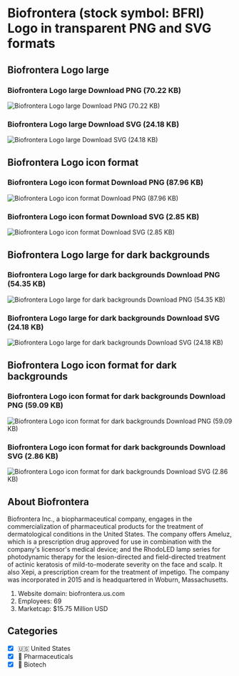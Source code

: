 # Biofrontera (stock symbol: BFRI) Logo in transparent PNG and SVG formats

## Biofrontera Logo large

### Biofrontera Logo large Download PNG (70.22 KB)

![Biofrontera Logo large Download PNG (70.22 KB)](/img/orig/BFRI_BIG-2925045e.png)

### Biofrontera Logo large Download SVG (24.18 KB)

![Biofrontera Logo large Download SVG (24.18 KB)](/img/orig/BFRI_BIG-ebde7984.svg)

## Biofrontera Logo icon format

### Biofrontera Logo icon format Download PNG (87.96 KB)

![Biofrontera Logo icon format Download PNG (87.96 KB)](/img/orig/BFRI-763a330b.png)

### Biofrontera Logo icon format Download SVG (2.85 KB)

![Biofrontera Logo icon format Download SVG (2.85 KB)](/img/orig/BFRI-a3dc7269.svg)

## Biofrontera Logo large for dark backgrounds

### Biofrontera Logo large for dark backgrounds Download PNG (54.35 KB)

![Biofrontera Logo large for dark backgrounds Download PNG (54.35 KB)](/img/orig/BFRI_BIG.D-9455d0a1.png)

### Biofrontera Logo large for dark backgrounds Download SVG (24.18 KB)

![Biofrontera Logo large for dark backgrounds Download SVG (24.18 KB)](/img/orig/BFRI_BIG.D-ad83909c.svg)

## Biofrontera Logo icon format for dark backgrounds

### Biofrontera Logo icon format for dark backgrounds Download PNG (59.09 KB)

![Biofrontera Logo icon format for dark backgrounds Download PNG (59.09 KB)](/img/orig/BFRI.D-7c996136.png)

### Biofrontera Logo icon format for dark backgrounds Download SVG (2.86 KB)

![Biofrontera Logo icon format for dark backgrounds Download SVG (2.86 KB)](/img/orig/BFRI.D-5d071770.svg)

## About Biofrontera

Biofrontera Inc., a biopharmaceutical company, engages in the commercialization of pharmaceutical products for the treatment of dermatological conditions in the United States. The company offers Ameluz, which is a prescription drug approved for use in combination with the company's licensor's medical device; and the RhodoLED lamp series for photodynamic therapy for the lesion-directed and field-directed treatment of actinic keratosis of mild-to-moderate severity on the face and scalp. It also Xepi, a prescription cream for the treatment of impetigo. The company was incorporated in 2015 and is headquartered in Woburn, Massachusetts.

1. Website domain: biofrontera.us.com
2. Employees: 69
3. Marketcap: $15.75 Million USD


## Categories
- [x] 🇺🇸 United States
- [x] 💊 Pharmaceuticals
- [x] 🧬 Biotech

